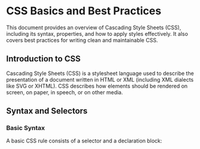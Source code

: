# CSS Basics and Best Practices

This document provides an overview of Cascading Style Sheets (CSS), including its syntax, properties, and how to apply styles effectively. It also covers best practices for writing clean and maintainable CSS.

## Introduction to CSS

Cascading Style Sheets (CSS) is a stylesheet language used to describe the presentation of a document written in HTML or XML (including XML dialects like SVG or XHTML). CSS describes how elements should be rendered on screen, on paper, in speech, or on other media.

## Syntax and Selectors

### Basic Syntax

A basic CSS rule consists of a selector and a declaration block:
